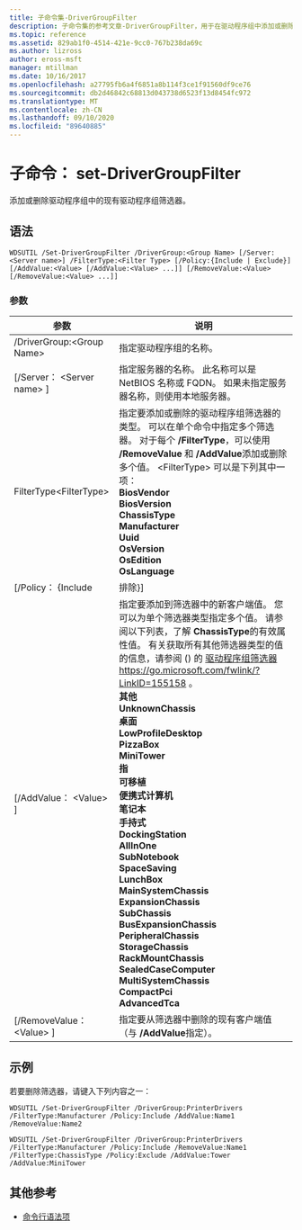```yaml
---
title: 子命令集-DriverGroupFilter
description: 子命令集的参考文章-DriverGroupFilter，用于在驱动程序组中添加或删除现有的驱动程序组筛选器。
ms.topic: reference
ms.assetid: 829ab1f0-4514-421e-9cc0-767b238da69c
ms.author: lizross
author: eross-msft
manager: mtillman
ms.date: 10/16/2017
ms.openlocfilehash: a27795fb6a4f6851a8b114f3ce1f91560df9ce76
ms.sourcegitcommit: db2d46842c68813d043738d6523f13d8454fc972
ms.translationtype: MT
ms.contentlocale: zh-CN
ms.lasthandoff: 09/10/2020
ms.locfileid: "89640885"
---
```

# <a name="subcommand-set-drivergroupfilter"></a>子命令： set-DriverGroupFilter

添加或删除驱动程序组中的现有驱动程序组筛选器。

## <a name="syntax"></a>语法

```
WDSUTIL /Set-DriverGroupFilter /DriverGroup:<Group Name> [/Server:<Server name>] /FilterType:<Filter Type> [/Policy:{Include | Exclude}] [/AddValue:<Value> [/AddValue:<Value> ...]] [/RemoveValue:<Value> [/RemoveValue:<Value> ...]]
```

### <a name="parameters"></a>参数

|         参数          |                                                                                                                                                                                                                                                                                                                                                                                                                                                                               说明                                                                                                                                                                                                                                                                                                                                                                                                                                                                               |
|----------------------------|-------------------------------------------------------------------------------------------------------------------------------------------------------------------------------------------------------------------------------------------------------------------------------------------------------------------------------------------------------------------------------------------------------------------------------------------------------------------------------------------------------------------------------------------------------------------------------------------------------------------------------------------------------------------------------------------------------------------------------------------------------------------------------------------------------------------------------------------------------------------------------------------------------------------------------------------------------------------------|
| /DriverGroup:\<Group Name> |                                                                                                                                                                                                                                                                                                                                                                                                                                                                 指定驱动程序组的名称。                                                                                                                                                                                                                                                                                                                                                                                                                                                                 |
|  [/Server： \<Server name> ]  |                                                                                                                                                                                                                                                                                                                                                                                                                指定服务器的名称。 此名称可以是 NetBIOS 名称或 FQDN。 如果未指定服务器名称，则使用本地服务器。                                                                                                                                                                                                                                                                                                                                                                                                                 |
| FilterType\<FilterType>  |                                                                                                                                                                                                                                                                       指定要添加或删除的驱动程序组筛选器的类型。 可以在单个命令中指定多个筛选器。 对于每个 **/FilterType**，可以使用 **/RemoveValue** 和 **/AddValue**添加或删除多个值。 \<FilterType> 可以是下列其中一项：</br>**BiosVendor**</br>**BiosVersion**</br>**ChassisType**</br>**Manufacturer**</br>**Uuid**</br>**OsVersion**</br>**OsEdition**</br>**OsLanguage**                                                                                                                                                                                                                                                                        |
|     [/Policy： {Include      |                                                                                                                                                                                                                                                                                                                                                                                                                                                                                排除}]                                                                                                                                                                                                                                                                                                                                                                                                                                                                                |
|    [/AddValue： \<Value> ]    | 指定要添加到筛选器中的新客户端值。 您可以为单个筛选器类型指定多个值。 请参阅以下列表，了解 **ChassisType**的有效属性值。 有关获取所有其他筛选器类型的值的信息，请参阅 () 的 [驱动程序组筛选器](https://go.microsoft.com/fwlink/?LinkID=155158) <https://go.microsoft.com/fwlink/?LinkID=155158> 。</br>**其他**</br>**UnknownChassis**</br>**桌面**</br>**LowProfileDesktop**</br>**PizzaBox**</br>**MiniTower**</br>**指**</br>**可移植**</br>**便携式计算机**</br>**笔记本**</br>**手持式**</br>**DockingStation**</br>**AllInOne**</br>**SubNotebook**</br>**SpaceSaving**</br>**LunchBox**</br>**MainSystemChassis**</br>**ExpansionChassis**</br>**SubChassis**</br>**BusExpansionChassis**</br>**PeripheralChassis**</br>**StorageChassis**</br>**RackMountChassis**</br>**SealedCaseComputer**</br>**MultiSystemChassis**</br>**CompactPci**</br>**AdvancedTca** |
|  [/RemoveValue： \<Value> ]   |                                                                                                                                                                                                                                                                                                                                                                                                                                     指定要从筛选器中删除的现有客户端值（与 **/AddValue**指定）。                                                                                                                                                                                                                                                                                                                                                                                                                                      |

## <a name="examples"></a>示例

若要删除筛选器，请键入下列内容之一：
```
WDSUTIL /Set-DriverGroupFilter /DriverGroup:PrinterDrivers /FilterType:Manufacturer /Policy:Include /AddValue:Name1 /RemoveValue:Name2
```
```
WDSUTIL /Set-DriverGroupFilter /DriverGroup:PrinterDrivers /FilterType:Manufacturer /Policy:Include /RemoveValue:Name1 /FilterType:ChassisType /Policy:Exclude /AddValue:Tower /AddValue:MiniTower
```

## <a name="additional-references"></a>其他参考

- [命令行语法项](command-line-syntax-key.md)